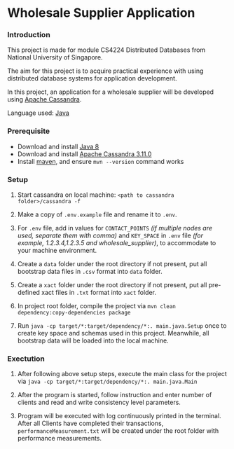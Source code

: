 # Wholesale Supplier Application

### Introduction

This project is made for module CS4224 Distributed Databases from National University of Singapore.

The aim for this project is to acquire practical experience with using distributed database systems 
for application development.

In this project, an application for a wholesale supplier will be developed using 
[Apache Cassandra](http://cassandra.apache.org/).

Language used: [Java](http://www.oracle.com/technetwork/java/javase/overview/java8-2100321.html)

### Prerequisite

- Download and install [Java 8](http://www.oracle.com/technetwork/java/javase/overview/java8-2100321.html)
- Download and install [Apache Cassandra 3.11.0](http://www.apache.org/dyn/closer.lua/cassandra/3.11.0/apache-cassandra-3.11.0-bin.tar.gz)
- Install [maven](https://stackoverflow.com/questions/7532928/how-do-i-install-maven-with-yum), 
and ensure `mvn --version` command works

### Setup

1. Start cassandra on local machine: `<path to cassandra folder>/cassandra -f`

2. Make a copy of `.env.example` file and rename it to `.env`.
 
3. For `.env` file, add in values for `CONTACT_POINTS` 
_(if multiple nodes are used, separate them with comma)_ 
and `KEY_SPACE` in `.env` file  _(for example, 1.2.3.4,1.2.3.5 and wholesale_supplier)_,
to accommodate to your machine environment.

4. Create a `data` folder under the root directory if not present, 
put all bootstrap data files in `.csv` format into `data` folder.

5. Create a `xact` folder under the root directory if not present, 
put all pre-defined xact files in `.txt` format into `xact` folder.

6. In project root folder, compile the project via 
`mvn clean dependency:copy-dependencies package`

7. Run `java -cp target/*:target/dependency/*:. main.java.Setup` once 
to create key space and schemas used in this project. 
Meanwhile, all bootstrap data will be loaded into the local machine.

### Exectution

1. After following above setup steps, execute the main class for the project via 
`java -cp target/*:target/dependency/*:. main.java.Main`

2. After the program is started, follow instruction and enter number of clients
and read and write consistency level parameters.

3. Program will be executed with log continuously printed in the terminal. 
After all Clients have completed their transactions, `performanceMeasurement.txt` 
will be created under the root folder with performance measurements.
